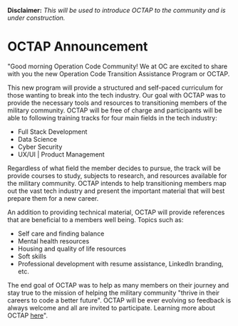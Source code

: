 **Disclaimer:** *This will be used to introduce OCTAP to the community and is under construction.*

# OCTAP Announcement

"Good morning Operation Code Community! We at OC are excited to share with you the new Operation Code Transition Assistance Program or OCTAP. 

This new program will provide a structured and self-paced curriculum for those wanting to break into the tech industry. Our goal with OCTAP was to provide the necessary tools and resources to transitioning members of the military community. OCTAP will be free of charge and participants will be able to following training tracks for four main fields in the tech industry: 
- Full Stack Development
- Data Science
- Cyber Security
- UX/UI | Product Management

Regardless of what field the member decides to pursue, the track will be provide courses to study, subjects to research, and resources available for the military community. OCTAP intends to help transitioning members map out the vast tech industry and present the important material that will best prepare them for a new career. 

An addition to providing technical material, OCTAP will provide references that are beneficial to a members well being. Topics such as: 
- Self care and finding balance
- Mental health resources
- Housing and quality of life resources
- Soft skills
- Professional development with resume assistance, LinkedIn branding, etc. 

The end goal of OCTAP was to help as many members on their journey and stay true to the mission of helping the military community "thrive in their careers to code a better future". OCTAP will be ever evolving so feedback is always welcome and all are invited to participate. Learning more about OCTAP [here](https://github.com/aleforniadreamin/OCTAP)".

